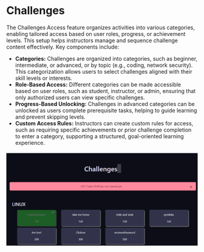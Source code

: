 # Challenges

The Challenges Access feature organizes activities into various categories, enabling tailored access based on user roles, progress, or achievement levels. This setup helps instructors manage and sequence challenge content effectively. Key components include:

* **Categories:** Challenges are organized into categories, such as beginner, intermediate, or advanced, or by topic (e.g., coding, network security). This categorization allows users to select challenges aligned with their skill levels or interests.
* **Role-Based Access:** Different categories can be made accessible based on user roles, such as student, instructor, or admin, ensuring that only authorized users can view specific challenges.
* **Progress-Based Unlocking:** Challenges in advanced categories can be unlocked as users complete prerequisite tasks, helping to guide learning and prevent skipping levels.
* **Custom Access Rules:** Instructors can create custom rules for access, such as requiring specific achievements or prior challenge completion to enter a category, supporting a structured, goal-oriented learning experience.


![alt text](chall.png)